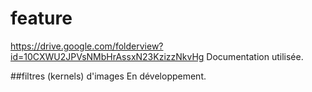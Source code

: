 # feature

https://drive.google.com/folderview?id=10CXWU2JPVsNMbHrAssxN23KzizzNkvHg
Documentation utilisée.

##filtres (kernels) d'images
En développement.
